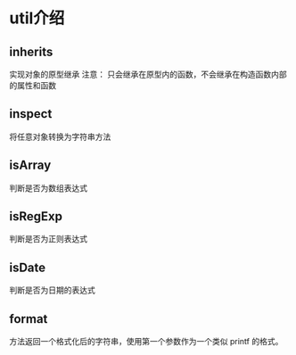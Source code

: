 
# util介绍

## inherits

实现对象的原型继承 注意： 只会继承在原型内的函数，不会继承在构造函数内部的属性和函数

## inspect

将任意对象转换为字符串方法

## isArray

判断是否为数组表达式

## isRegExp

判断是否为正则表达式

## isDate

判断是否为日期的表达式

## format

方法返回一个格式化后的字符串，使用第一个参数作为一个类似 printf 的格式。

